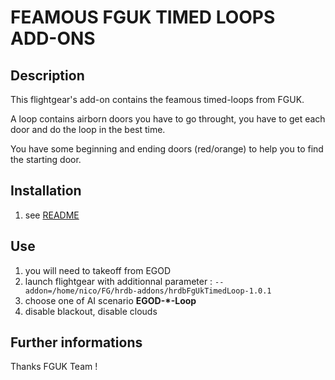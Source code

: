 FEAMOUS FGUK TIMED LOOPS ADD-ONS
================================================================================


Description
-----------

This flightgear's add-on contains the feamous timed-loops from FGUK.

A loop contains airborn doors you have to go throught, you have to get each door and do the loop in the best time.

You have some beginning and ending doors (red/orange) to help you to find the starting door.


Installation
------------

1. see [README](../README.md)


Use
------

1. you will need to takeoff from EGOD
2. launch flightgear with additionnal parameter : `--addon=/home/nico/FG/hrdb-addons/hrdbFgUkTimedLoop-1.0.1`
3. choose one of AI scenario **EGOD-*-Loop**
4. disable blackout, disable clouds


Further informations
--------------------

Thanks FGUK Team !

